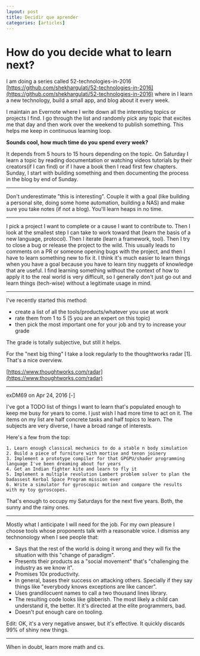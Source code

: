 ```yaml
---
layout: post
title: Decidir que aprender
categories: [articles]
---
```


<!--more-->

# How do you decide what to learn next?

I am doing a series called 52-technologies-in-2016 [https://github.com/shekhargulati/52-technologies-in-2016](https://github.com/shekhargulati/52-technologies-in-2016) where in I learn a new technology, build a small app, and blog about it every week. 

I maintain an Evernote where I write down all the interesting topics or projects I find. I go through the list and randomly pick any topic that excites me that day and then work over the weekend to publish something. This helps me keep in continuous learning loop.

**Sounds cool, how much time do you spend every week?**

It depends from 5 hours to 15 hours depending on the topic. On Saturday I learn a topic by reading documentation or watching videos tutorials by their creators(if I can find) or if I have a book then I read first few chapters. Sunday, I start with building something and then documenting the process in the blog by end of Sunday.

---

Don't underestimate "this is interesting". Couple it with a goal (like building a personal site, doing some home automation, building a NAS) and make sure you take notes (if not a blog). You'll learn heaps in no time.

---

I pick a project I want to complete or a cause I want to contribute to. Then I look at the smallest step I can take to work toward that (learn the basis of a new language, protocol). Then I iterate (learn a framework, tool). Then I try to close a bug or release the project to the wild. This usually leads to comments on a PR or someone opening bugs with the project, and then I have to learn something new to fix it.
I think it's much easier to learn things when you have a goal because you have to learn tiny nuggets of knowledge that are useful. I find learning something without the context of how to apply it to the real world is very difficult, so I generally don't just go out and learn things (tech-wise) without a legitimate usage in mind.

--- 

I've recently started this method:
- create a list of all the tools/products/whatever you use at work
- rate them from 1 to 5 (5 you are an expert on this topic)
- then pick the most important one for your job and try to increase your grade

The grade is totally subjective, but still it helps.

For the "next big thing" I take a look regularly to the thoughtworks radar [1]. That's a nice overview.

[https://www.thoughtworks.com/radar](https://www.thoughtworks.com/radar)

---

exDM69 on Apr 24, 2016 [-]

I've got a TODO list of things I want to learn that's populated enough to keep me busy for years to come. I just wish I had more time to act on it.
The items on my list are half concrete tasks and half topics to learn. The subjects are very diverse, I have a broad range of interests.

Here's a few from the top:

    1. Learn enough classical mechanics to do a stable n body simulation
    2. Build a piece of furniture with mortise and tenon joinery
    3. Implement a prototype compiler for that GPGPU/shader programming language I've been dreaming about for years
    4. Get an Indian fighter kite and learn to fly it
    5. Implement a multiple revolution Lambert problem solver to plan the badassest Kerbal Space Program mission ever
    6. Write a simulator for gyroscopic motion and compare the results with my toy gyroscopes.
That's enough to occupy my Saturdays for the next five years. Both, the sunny and the rainy ones.

---

Mostly what I anticipate I will need for the job. For my own pleasure I choose tools whose proponents talk with a reasonable voice. I dismiss any technonology when I see people that:

- Says that the rest of the world is doing it wrong and they will fix the situation with this "change of paradigm".
- Presents their products as a "social movement" that's "challenging the industry as we know it".
- Promises 10x productivity.
- In general, bases their success on attacking others. Specially if they say things like "everybody knows exceptions are like cancer".
- Uses grandilocuent names to call a two thousand lines library.
- The resulting code looks like gibberish. The most likely a child can understand it, the better. It it's directed at the elite programmers, bad.
- Doesn't put enough care on tooling.

Edit: OK, it's a very negative answer, but it's effective. It quickly discards 99% of shiny new things.

---

When in doubt, learn more math and cs.